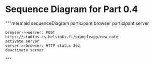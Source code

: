 # Sequence Diagram for Part 0.4

"""mermaid
sequenceDiagram
    participant browser
    participant server

    browser->>server: POST https://studies.cs.helsinki.fi/exampleapp/new_note
    activate server
    server->>browser: HTTP status 302
    deactivate server    

"""
